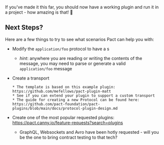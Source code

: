 If you've made it this far, you should now have a working plugin and run it in a project - how amazing is that! 🎉

## Next Steps?

Here are a few things to try to see what scenarios Pact can help you with:

* Modify the `application/foo` protocol to have a s

    * _hint_: anywhere you are reading or writing the contents of the message, you may need to parse or generate a valid `application/foo` message

* Create a transport

      * The template is based on this example plugin: https://github.com/mefellows/pact-plugin-matt
      * See if you can extend your plugin to support a custom transport
      * The guide for creating a new Protocol can be found here: https://github.com/pact-foundation/pact-plugins/blob/main/docs/protocol-plugin-design.md

* Create one of the most popular requested plugins: https://pact.canny.io/feature-requests?search=plugins

   * GraphQL, Websockets and Avro have been hotly requested - will you be the one to bring contract testing to that tech?